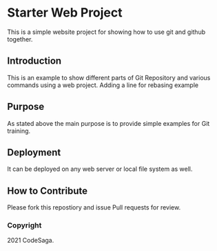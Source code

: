 # Starter Web Project

This is a simple website project for showing how to use git and github together.   

## Introduction

This is an example to show different parts of Git Repository and various commands using a web project.
Adding a line for rebasing example
## Purpose

As stated above the main purpose is to provide simple examples for Git training.

## Deployment

It can be deployed on any web server or local file system as well.

## How to Contribute

Please fork this repostiory and issue Pull requests for review.

### Copyright

2021 CodeSaga.
